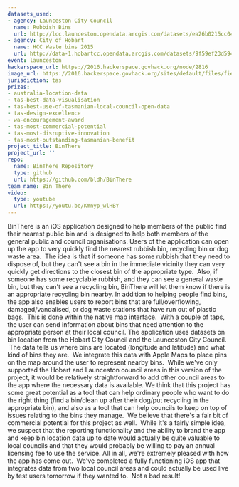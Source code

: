 ```yaml
---
datasets_used:
- agency: Launceston City Council
  name: Rubbish Bins
  url: http://lcc.launceston.opendata.arcgis.com/datasets/ea26b0215cc04ba49aec0480a61459a8_0
- agency: City of Hobart
  name: HCC Waste bins 2015
  url: http://data-1.hobartcc.opendata.arcgis.com/datasets/9f59ef23d594497faf422d4721d95839_0
event: launceston
hackerspace_url: https://2016.hackerspace.govhack.org/node/2816
image_url: https://2016.hackerspace.govhack.org/sites/default/files/field/image/binlogo-01_0.png
jurisdiction: tas
prizes:
- australia-location-data
- tas-best-data-visualisation
- tas-best-use-of-tasmanian-local-council-open-data
- tas-design-excellence
- wa-encouragement-award
- tas-most-commercial-potential
- tas-most-disruptive-innovation
- tas-most-outstanding-tasmanian-benefit
project_title: BinThere
project_url: ''
repo:
  name: BinThere Repository
  type: github
  url: https://github.com/bldh/BinThere
team_name: Bin There
video:
  type: youtube
  url: https://youtu.be/Kmnyp_wlHBY
---
```


BinThere is an iOS application designed to help members of the public find their nearest public bin and is designed to help both members of the general public and council organisations.
Users of the application can open up the app to very quickly find the nearest rubbish bin, recycling bin or dog waste area.  The idea is that if someone has some rubbish that they need to dispose of, but they can't see a bin in the immediate vicinity they can very quickly get directions to the closest bin of the appropriate type.  Also, if someone has some recyclable rubbish, and they can see a general waste bin, but they can't see a recycling bin, BinThere will let them know if there is an appropriate recycling bin nearby.
In addition to helping people find bins, the app also enables users to report bins that are full/overflowing, damaged/vandalised, or dog waste stations that have run out of plastic bags.  This is done within the native map interface.  With a couple of taps, the user can send information about bins that need attention to the appropriate person at their local council.
The application uses datasets on bin location from the Hobart City Council and the Launceston City Council.  The data tells us where bins are located (longitude and latitude) and what kind of bins they are.  We integrate this data with Apple Maps to place pins on the map around the user to represent nearby bins.  While we've only supported the Hobart and Launceston council areas in this version of the project, it would be relatively straightforward to add other council areas to the app where the necessary data is available.
We think that this project has some great potential as a tool that can help ordinary people who want to do the right thing (find a bin/clean up after their dog/put recycling in the appropriate bin), and also as a tool that can help councils to keep on top of issues relating to the bins they manage.  We believe that there's a fair bit of commercial potential for this project as well.  While it's a fairly simple idea, we suspect that the reporting functionality and the ability to brand the app and keep bin location data up to date would actually be quite valuable to local councils and that they would probably be willing to pay an annual licensing fee to use the service.
All in all, we're extremely pleased with how the app has come out.  We've completed a fully functioning iOS app that integrates data from two local council areas and could actually be used live by test users tomorrow if they wanted to.  Not a bad result!